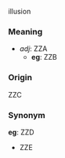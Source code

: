 illusion
### Meaning
+ _adj_: ZZA
    + __eg__: ZZB

### Origin

ZZC

### Synonym

__eg__: ZZD

+ ZZE


